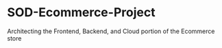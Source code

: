 # SOD-Ecommerce-Project
Architecting the Frontend, Backend, and Cloud portion of the Ecommerce store
